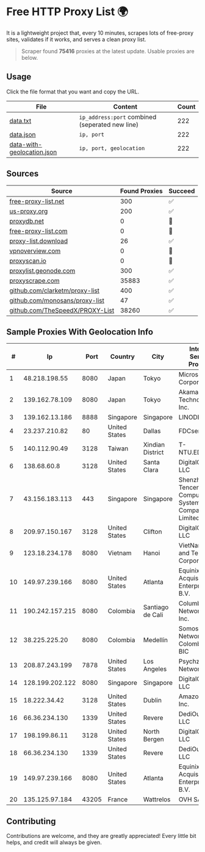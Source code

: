 
# Free HTTP Proxy List 🌍

It is a lightweight project that, every 10 minutes, scrapes lots of free-proxy sites, validates if it works, and serves a clean proxy list.


> Scraper found **75416** proxies at the latest update. Usable proxies are below.

## Usage

Click the file format that you want and copy the URL.


|File|Content|Count|
|----|-------|-----|
|[data.txt](https://raw.githubusercontent.com/themiralay/Proxy-List-World/master/data.txt)|`ip_address:port` combined (seperated new line)|222|
|[data.json](https://raw.githubusercontent.com/themiralay/Proxy-List-World/master/data.json)|`ip, port`|222|
|[data-with-geolocation.json](https://raw.githubusercontent.com/themiralay/Proxy-List-World/master/data-with-geolocation.json)|`ip, port, geolocation`|222|

## Sources

|Source|Found Proxies|Succeed|
|------|-------------|-------|
|[free-proxy-list.net](https://free-proxy-list.net)|300|✅|
|[us-proxy.org](https://www.us-proxy.org)|200|✅|
|[proxydb.net](http://proxydb.net)|0|🚫|
|[free-proxy-list.com](https://free-proxy-list.com/?page=&port=&type%5B%5D=http&type%5B%5D=https&up_time=0&search=Search)|0|🚫|
|[proxy-list.download](https://www.proxy-list.download/HTTP)|26|✅|
|[vpnoverview.com](https://vpnoverview.com/privacy/anonymous-browsing/free-proxy-servers)|0|🚫|
|[proxyscan.io](https://www.proxyscan.io)|0|🚫|
|[proxylist.geonode.com](https://proxylist.geonode.com/api/proxy-list?limit=300&page=1&sort_by=lastChecked&sort_type=desc&protocols=http,https)|300|✅|
|[proxyscrape.com](https://api.proxyscrape.com/v2/?request=displayproxies&protocol=http&timeout=10000&country=all&ssl=all&anonymity=all)|35883|✅|
|[github.com/clarketm/proxy-list](https://raw.githubusercontent.com/clarketm/proxy-list/master/proxy-list-raw.txt)|400|✅|
|[github.com/monosans/proxy-list](https://raw.githubusercontent.com/monosans/proxy-list/main/proxies/http.txt)|47|✅|
|[github.com/TheSpeedX/PROXY-List](https://raw.githubusercontent.com/TheSpeedX/PROXY-List/master/http.txt)|38260|✅|


## Sample Proxies With Geolocation Info

|#|Ip|Port|Country|City|Internet Service Provider|
|-|--|----|-------|----|-------------------------|
|1|48.218.198.55|8080|Japan|Tokyo|Microsoft Corporation|
|2|139.162.78.109|8080|Japan|Tokyo|Akamai Technologies, Inc.|
|3|139.162.13.186|8888|Singapore|Singapore|LINODE|
|4|23.237.210.82|80|United States|Dallas|FDCservers.net|
|5|140.112.90.49|3128|Taiwan|Xindian District|T-NTU.EDU.TW|
|6|138.68.60.8|3128|United States|Santa Clara|DigitalOcean, LLC|
|7|43.156.183.113|443|Singapore|Singapore|Shenzhen Tencent Computer Systems Company Limited|
|8|209.97.150.167|3128|United States|Clifton|DigitalOcean, LLC|
|9|123.18.234.178|8080|Vietnam|Hanoi|VietNam Post and Telecom Corporation|
|10|149.97.239.166|8080|United States|Atlanta|Equinix (EMEA) Acquisition Enterprises B.V.|
|11|190.242.157.215|8080|Colombia|Santiago de Cali|Columbus Networks USA, Inc.|
|12|38.225.225.20|8080|Colombia|Medellín|Somos Networks Colombia S.a.s. BIC|
|13|208.87.243.199|7878|United States|Los Angeles|Psychz Networks|
|14|128.199.202.122|8080|Singapore|Singapore|DigitalOcean, LLC|
|15|18.222.34.42|3128|United States|Dublin|Amazon.com, Inc.|
|16|66.36.234.130|1339|United States|Revere|DediOutlet, LLC|
|17|198.199.86.11|3128|United States|North Bergen|DigitalOcean, LLC|
|18|66.36.234.130|1339|United States|Revere|DediOutlet, LLC|
|19|149.97.239.166|8080|United States|Atlanta|Equinix (EMEA) Acquisition Enterprises B.V.|
|20|135.125.97.184|43205|France|Wattrelos|OVH SAS|



## Contributing

Contributions are welcome, and they are greatly appreciated! Every
little bit helps, and credit will always be given.

